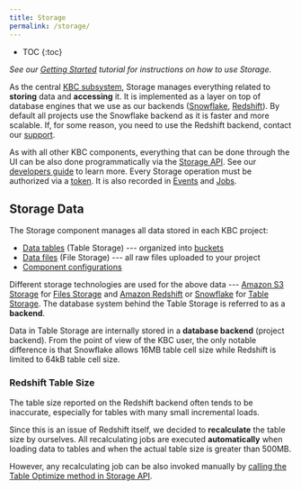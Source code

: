 ```yaml
---
title: Storage
permalink: /storage/
---
```


* TOC
{:toc}

*See our [Getting Started](/tutorial/load/) tutorial for instructions on how to use Storage.*

As the central [KBC subsystem](/overview/), Storage manages everything related to **storing** data and **accessing** it.
It is implemented as a layer on top of database engines that we use as our backends
([Snowflake](http://www.snowflake.net/), [Redshift](https://aws.amazon.com/redshift/)).
By default all projects use the Snowflake backend as it is faster and more scalable. If, for some
reason, you need to use the Redshift backend, contact our [support](/management/support).

As with all other KBC components, everything that can be done through the UI can be also done programmatically
via the [Storage API](http://docs.keboola.apiary.io/).
See our [developers guide](https://developers.keboola.com/integrate/storage/) to learn more.
Every Storage operation must be authorized via a [token](/management/project/tokens/).
It is also recorded in [Events](/management/project/tokens/#token-events) and
[Jobs](/management/jobs/).

## Storage Data
The Storage component manages all data stored in each KBC project:

- [Data tables](/storage/tables/) (Table Storage) --- organized into [buckets](/storage/buckets/)
- [Data files](/storage/file-uploads/) (File Storage) --- all raw files uploaded to your project
- [Component configurations](/components/)

Different storage technologies are used for the above data --- [Amazon S3 Storage](https://aws.amazon.com/s3/)
for [Files Storage](/storage/file-uploads/) and [Amazon Redshift](https://aws.amazon.com/redshift/) or
[Snowflake](https://www.snowflake.net/product/) for [Table Storage](/storage/tables/). The database system
behind the Table Storage is referred to as a **backend**.

Data in Table Storage are internally stored in a **database backend** (project backend). From the point of
view of the KBC user, the only notable difference is that Snowflake allows 16MB table cell size while
Redshift is limited to 64kB table cell size.

### Redshift Table Size
The table size reported on the Redshift backend often tends to be inaccurate, especially for tables with
many small incremental loads.

Since this is an issue of Redshift itself, we decided to **recalculate** the table size by ourselves.
All recalculating jobs are executed **automatically** when loading data to tables and
when the actual table size is greater than 500MB.

However, any recalculating job can be also invoked manually by [calling the Table
Optimize method in Storage API](http://docs.keboola.apiary.io/#reference/tables/table-optimize/optimize-table).

